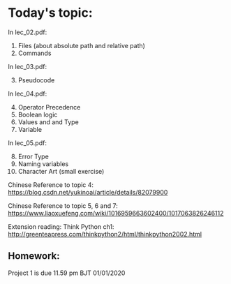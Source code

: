 # Today's topic:

In lec_02.pdf:

1. Files (about absolute path and relative path)
2. Commands 

In lec_03.pdf:

3. Pseudocode

In lec_04.pdf:

4. Operator Precedence
5. Boolean logic
6. Values and and Type
7. Variable

In lec_05.pdf:

8. Error Type
9. Naming variables
10. Character Art (small exercise)

Chinese Reference to topic 4: https://blog.csdn.net/yukinoai/article/details/82079900

Chinese Reference to topic 5, 6 and 7: https://www.liaoxuefeng.com/wiki/1016959663602400/1017063826246112

Extension reading: Think Python ch1: http://greenteapress.com/thinkpython2/html/thinkpython2002.html

## Homework:

Project 1 is due 11.59 pm BJT 01/01/2020
